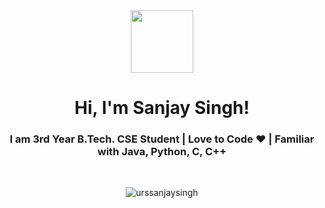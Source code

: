<div id="header" align="center">
  <img src="https://media.giphy.com/media/M9gbBd9nbDrOTu1Mqx/giphy.gif" width="100"/>
</div>
<h1 align="center">Hi, I'm Sanjay Singh!</h1>
<h3 align="center">I am 3rd Year B.Tech. CSE Student | Love to Code ❤ | Familiar with Java, Python, C, C++ </h3> <br />
<p align="center"> <img align="center" src="https://github-readme-stats.vercel.app/api/top-langs?username=urssanjaysingh&show_icons=true&locale=en&layout=compact" alt="urssanjaysingh" /> </p>
